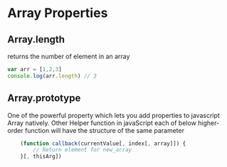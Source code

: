 # Array Properties

## Array.length

returns the number of element in an array

```javaScript
var arr = [1,2,3]
console.log(arr.length) // 3
```

## Array.prototype

One of the powerful property which lets you add properties to javascript
Array natively.
Other Helper function in javaScript
each of below higher-order function will have the structure of the same parameter

```javascript
    (function callback(currentValue[, index[, array]]) {
        // Return element for new_array
    }[, thisArg])
```
